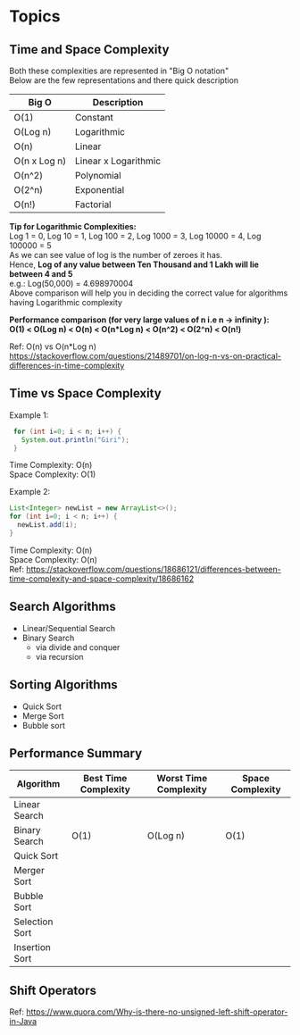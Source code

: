 # Topics
## Time and Space Complexity
 Both these complexities are represented in "Big O notation"   
 Below are the few representations and there quick description  
 
  |  Big O     | Description           |
  | -------    | -----------           |
  | O(1)       | Constant              |
  | O(Log n)   | Logarithmic           |
  | O(n)       | Linear                |
  | O(n x Log n) | Linear x Logarithmic  |
  | O(n^2)     | Polynomial            |
  | O(2^n)     | Exponential           |
  | O(n!)      | Factorial             |
   
  **Tip for Logarithmic Complexities:**  
   Log 1 = 0, Log 10 = 1, Log 100 = 2, Log 1000 = 3, Log 10000 = 4, Log 100000 = 5   
   As we can see value of log is the number of zeroes it has.  
   Hence, **Log of any value between Ten Thousand and 1 Lakh will lie between 4 and 5**   
   e.g.: Log(50,000) = 4.698970004  
   Above comparison will help you in deciding the correct value for algorithms having Logarithmic complexity  
   
  **Performance comparison (for very large values of n i.e n -> infinity ):  
   O(1) < O(Log n) < O(n) < O(n*Log n) < O(n^2) < O(2^n) < O(n!)**
   
   Ref: O(n) vs O(n*Log n)  
   https://stackoverflow.com/questions/21489701/on-log-n-vs-on-practical-differences-in-time-complexity

## Time vs Space Complexity
 
 Example 1:
 ```java
  for (int i=0; i < n; i++) {
    System.out.println("Giri");
  }
 ```
 Time Complexity: O(n)  
 Space Complexity: O(1)    
 
 Example 2:  
 ```java
 List<Integer> newList = new ArrayList<>();
 for (int i=0; i < n; i++) {
   newList.add(i);
 }
 ```
 Time Complexity: O(n)  
 Space Complexity: O(n)   
Ref: https://stackoverflow.com/questions/18686121/differences-between-time-complexity-and-space-complexity/18686162 

## Search Algorithms
  * Linear/Sequential Search
  * Binary Search
     * via divide and conquer
     * via recursion

## Sorting Algorithms 
  * Quick Sort
  * Merge Sort
  * Bubble sort
  
## Performance Summary

|  Algorithm       | Best Time Complexity | Worst Time Complexity | Space Complexity |
| ---------------- | -------------------- | --------------------- | ---------------- |
|  Linear Search   |                      |                       |                  |
|  Binary Search   |         O(1)         |       O(Log n)        |      O(1)        |
|  Quick Sort      |                      |                       |                  |
|  Merger Sort     |                      |                       |                  |
|  Bubble Sort     |                      |                       |                  |
|  Selection Sort  |                      |                       |                  |
|  Insertion Sort  |                      |                       |                  |


## Shift Operators
Ref: https://www.quora.com/Why-is-there-no-unsigned-left-shift-operator-in-Java
